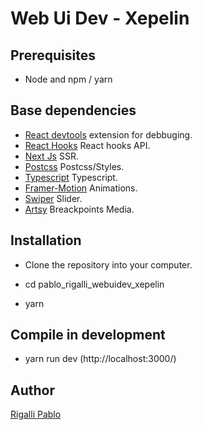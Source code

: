 # Web Ui Dev - Xepelin



## Prerequisites

- Node and npm / yarn

## Base dependencies

- [React devtools](https://chrome.google.com/webstore/detail/react-developer-tools/) extension for debbuging.
- [React Hooks](https://reactjs.org/docs/hooks-reference.html) React hooks API.
- [Next Js](https://nextjs.org/) SSR.
- [Postcss](https://postcss.org/) Postcss/Styles.
- [Typescript](https://www.typescriptlang.org/) Typescript.
- [Framer-Motion](https://www.framer.com/docs/) Animations.
- [Swiper](https://swiperjs.com/react) Slider.
- [Artsy](https://github.com/artsy/fresnel) Breackpoints Media.


## Installation

- Clone the repository into your computer.

- cd pablo_rigalli_webuidev_xepelin

- yarn 

## Compile in development

- yarn run dev (http://localhost:3000/) 


## Author

[Rigalli Pablo](https://www.linkedin.com/in/pablo-rigalli-376a04189/)
